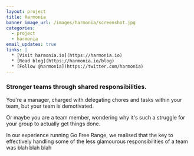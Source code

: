 ```yaml
---
layout: project
title: Harmonia
banner_image_url: /images/harmonia/screenshot.jpg
categories:
  - project
  - harmonia
email_updates: true
links: |
  * [Visit harmonia.io](https://harmonia.io)
  * [Read blog](https://harmonia.io/blog)
  * [Follow @harmonia](https://twitter.com/harmonia)
---
```


### Stronger teams through shared responsibilities.

You're a manager, charged with delegating chores and tasks within your team, but your team is demotivated.

Or maybe you are a team member, wondering why it's such a struggle for your group to actually get things done.

In our experience running Go Free Range, we realised that the key to effectively handling some of the less glamourous responsibilities of a team was blah blah blah

